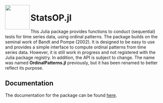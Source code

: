 <a ><img src='docs/op_logo.svg' align="left" height="80" /></a>

#  StatsOP.jl 


This Julia package provides functions to conduct (sequential) tests for time series data, using ordinal patterns. The package builds on the seminal work of Bandt and Pompe (2002). It is designed to be easy to use and provides a simple interface to compute ordinal patterns from time series data. However, it is still work in progress and not registered with the Julia package registry. In addition, the API is subject to change. The name was named **OrdinalPatterns.jl** previously, but it has been renamed to better reflect its purpose.  

## Documentation
The documentation for the package can be found [here](https://adaemmerp.github.io/OrdinalPatterns.jl).
